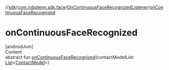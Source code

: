 //[sdk](../../../index.md)/[com.robotemi.sdk.face](../index.md)/[OnContinuousFaceRecognizedListener](index.md)/[onContinuousFaceRecognized](on-continuous-face-recognized.md)



# onContinuousFaceRecognized  
[androidJvm]  
Content  
abstract fun [onContinuousFaceRecognized](on-continuous-face-recognized.md)(contactModelList: [List](https://kotlinlang.org/api/latest/jvm/stdlib/kotlin.collections/-list/index.html)<[ContactModel](../-contact-model/index.md)>)  




